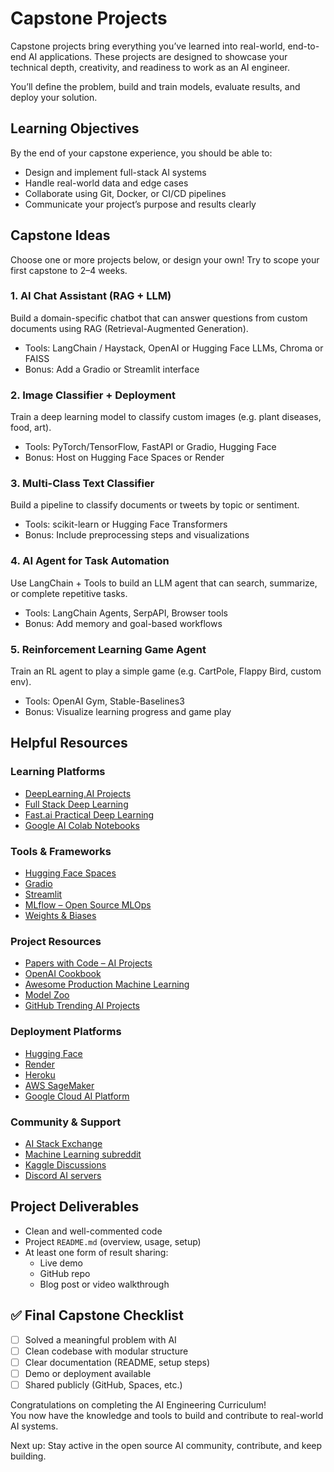 # Capstone Projects

Capstone projects bring everything you’ve learned into real-world, end-to-end AI applications. These projects are designed to showcase your technical depth, creativity, and readiness to work as an AI engineer.

You’ll define the problem, build and train models, evaluate results, and deploy your solution.

## Learning Objectives

By the end of your capstone experience, you should be able to:

- Design and implement full-stack AI systems
- Handle real-world data and edge cases
- Collaborate using Git, Docker, or CI/CD pipelines
- Communicate your project’s purpose and results clearly

## Capstone Ideas

Choose one or more projects below, or design your own! Try to scope your first capstone to 2–4 weeks.

### 1. AI Chat Assistant (RAG + LLM)

Build a domain-specific chatbot that can answer questions from custom documents using RAG (Retrieval-Augmented Generation).

- Tools: LangChain / Haystack, OpenAI or Hugging Face LLMs, Chroma or FAISS
- Bonus: Add a Gradio or Streamlit interface

### 2. Image Classifier + Deployment

Train a deep learning model to classify custom images (e.g. plant diseases, food, art).

- Tools: PyTorch/TensorFlow, FastAPI or Gradio, Hugging Face
- Bonus: Host on Hugging Face Spaces or Render

### 3. Multi-Class Text Classifier

Build a pipeline to classify documents or tweets by topic or sentiment.

- Tools: scikit-learn or Hugging Face Transformers
- Bonus: Include preprocessing steps and visualizations

### 4. AI Agent for Task Automation

Use LangChain + Tools to build an LLM agent that can search, summarize, or complete repetitive tasks.

- Tools: LangChain Agents, SerpAPI, Browser tools
- Bonus: Add memory and goal-based workflows

### 5. Reinforcement Learning Game Agent

Train an RL agent to play a simple game (e.g. CartPole, Flappy Bird, custom env).

- Tools: OpenAI Gym, Stable-Baselines3
- Bonus: Visualize learning progress and game play

## Helpful Resources

### Learning Platforms
- [DeepLearning.AI Projects](https://www.deeplearning.ai/projects/)
- [Full Stack Deep Learning](https://fullstackdeeplearning.com/)
- [Fast.ai Practical Deep Learning](https://course.fast.ai/)
- [Google AI Colab Notebooks](https://research.google.com/seedbank/)

### Tools & Frameworks
- [Hugging Face Spaces](https://huggingface.co/spaces)
- [Gradio](https://gradio.app/)
- [Streamlit](https://streamlit.io/)
- [MLflow – Open Source MLOps](https://mlflow.org/)
- [Weights & Biases](https://wandb.ai/)

### Project Resources
- [Papers with Code – AI Projects](https://paperswithcode.com/sota)
- [OpenAI Cookbook](https://github.com/openai/openai-cookbook)
- [Awesome Production Machine Learning](https://github.com/EthicalML/awesome-production-machine-learning)
- [Model Zoo](https://modelzoo.co/)
- [GitHub Trending AI Projects](https://github.com/trending/jupyter-notebook)

### Deployment Platforms
- [Hugging Face](https://huggingface.co/)
- [Render](https://render.com/)
- [Heroku](https://www.heroku.com/)
- [AWS SageMaker](https://aws.amazon.com/sagemaker/)
- [Google Cloud AI Platform](https://cloud.google.com/ai-platform)

### Community & Support
- [AI Stack Exchange](https://ai.stackexchange.com/)
- [Machine Learning subreddit](https://www.reddit.com/r/MachineLearning/)
- [Kaggle Discussions](https://www.kaggle.com/discussions)
- [Discord AI servers](https://discord.com/servers/ai)

## Project Deliverables

- Clean and well-commented code
- Project `README.md` (overview, usage, setup)
- At least one form of result sharing:  
  - Live demo  
  - GitHub repo  
  - Blog post or video walkthrough


## ✅ Final Capstone Checklist

- [ ] Solved a meaningful problem with AI
- [ ] Clean codebase with modular structure
- [ ] Clear documentation (README, setup steps)
- [ ] Demo or deployment available
- [ ] Shared publicly (GitHub, Spaces, etc.)

Congratulations on completing the AI Engineering Curriculum!  
You now have the knowledge and tools to build and contribute to real-world AI systems.

Next up: Stay active in the open source AI community, contribute, and keep building.
